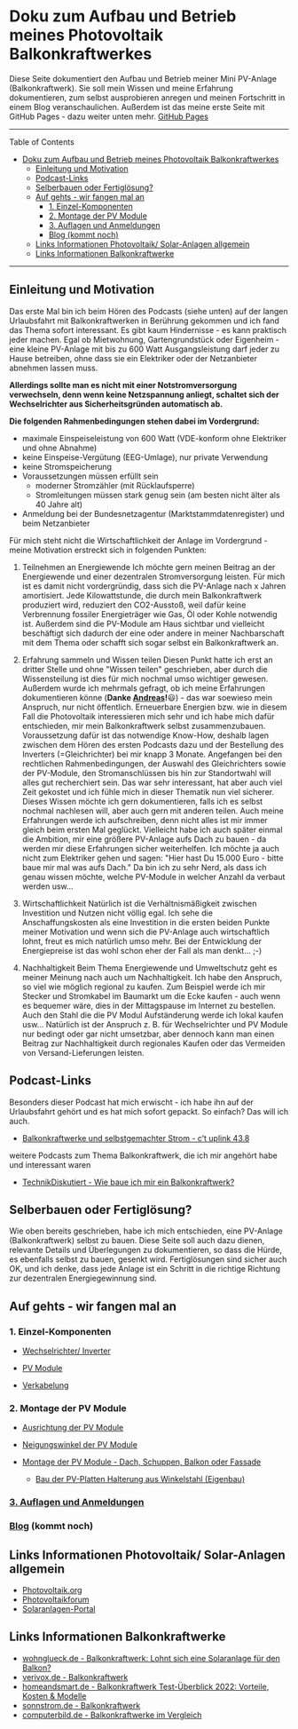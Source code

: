 # Doku zum Aufbau und Betrieb meines Photovoltaik Balkonkraftwerkes

Diese Seite dokumentiert den Aufbau und Betrieb meiner Mini PV-Anlage (Balkonkraftwerk).
Sie soll mein Wissen und meine Erfahrung dokumentieren, zum selbst ausprobieren anregen und meinen Fortschritt in einem Blog veranschaulichen.
Außerdem ist das meine erste Seite mit GitHub Pages - dazu weiter unten mehr. [GitHub Pages](github-pages.md)

---

Table of Contents

- [Doku zum Aufbau und Betrieb meines Photovoltaik Balkonkraftwerkes](#doku-zum-aufbau-und-betrieb-meines-photovoltaik-balkonkraftwerkes)
  - [Einleitung und Motivation](#einleitung-und-motivation)
  - [Podcast-Links](#podcast-links)
  - [Selberbauen oder Fertiglösung?](#selberbauen-oder-fertiglösung)
  - [Auf gehts - wir fangen mal an](#auf-gehts---wir-fangen-mal-an)
    - [1. Einzel-Komponenten](#1-einzel-komponenten)
    - [2. Montage der PV Module](#2-montage-der-pv-module)
    - [3. Auflagen und Anmeldungen](#3-auflagen-und-anmeldungen)
    - [Blog (kommt noch)](#blog-kommt-noch)
  - [Links Informationen Photovoltaik/ Solar-Anlagen allgemein](#links-informationen-photovoltaik-solar-anlagen-allgemein)
  - [Links Informationen Balkonkraftwerke](#links-informationen-balkonkraftwerke)

---

## Einleitung und Motivation

Das erste Mal bin ich beim Hören des Podcasts (siehe unten) auf der langen Urlaubsfahrt mit Balkonkraftwerken in Berührung gekommen und ich fand das Thema sofort interessant. Es gibt kaum Hindernisse - es kann praktisch jeder machen. Egal ob Mietwohnung, Gartengrundstück oder Eigenheim - eine kleine PV-Anlage mit bis zu 600 Watt Ausgangsleistung darf jeder zu Hause betreiben, ohne dass sie ein Elektriker oder der Netzanbieter abnehmen lassen muss.

**Allerdings sollte man es nicht mit einer Notstromversorgung verwechseln, denn wenn keine Netzspannung anliegt, schaltet sich der Wechselrichter aus Sicherheitsgründen automatisch ab.**

**Die folgenden Rahmenbedingungen stehen dabei im Vordergrund:**

- maximale Einspeiseleistung von 600 Watt (VDE-konform ohne Elektriker und ohne Abnahme)
- keine Einspeise-Vergütung (EEG-Umlage), nur private Verwendung
- keine Stromspeicherung
- Voraussetzungen müssen erfüllt sein
  - moderner Stromzähler (mit Rücklaufsperre)
  - Stromleitungen müssen stark genug sein (am besten nicht älter als 40 Jahre alt)
- Anmeldung bei der Bundesnetzagentur (Marktstammdatenregister) und beim Netzanbieter

Für mich steht nicht die Wirtschaftlichkeit der Anlage im Vordergrund - meine Motivation erstreckt sich in folgenden Punkten:

1. Teilnehmen an Energiewende
Ich möchte gern meinen Beitrag an der Energiewende und einer dezentralen Stromversorgung leisten. Für mich ist es damit nicht vordergründig, dass sich die PV-Anlage nach x Jahren amortisiert. Jede Kilowattstunde, die durch mein Balkonkraftwerk produziert wird, reduziert den CO2-Ausstoß, weil dafür keine Verbrennung fossiler Energieträger wie Gas, Öl oder Kohle notwendig ist.
Außerdem sind die PV-Module am Haus sichtbar und vielleicht beschäftigt sich dadurch der eine oder andere in meiner Nachbarschaft mit dem Thema oder schafft sich sogar selbst ein Balkonkraftwerk an.

2. Erfahrung sammeln und Wissen teilen
Diesen Punkt hatte ich erst an dritter Stelle und ohne "Wissen teilen" geschrieben, aber durch die Wissensteilung ist dies für mich nochmal umso wichtiger gewesen. Außerdem wurde ich mehrmals gefragt, ob ich meine Erfahrungen dokumentieren könne (**Danke [Andreas](https://github.com/avalor1)!**:smiley:) - das war soewieso mein Anspruch, nur nicht öffentlich.
Erneuerbare Energien bzw. wie in diesem Fall die Photovoltaik interessieren mich sehr und ich habe mich dafür entschieden, mir mein Balkonkraftwerk selbst zusammenzubauen.
Voraussetzung dafür ist das notwendige Know-How, deshalb lagen zwischen dem Hören des ersten Podcasts dazu und der Bestellung des Inverters (=Gleichrichter) bei mir knapp 3 Monate.
Angefangen bei den rechtlichen Rahmenbedingungen, der Auswahl des Gleichrichters sowie der PV-Module, den Stromanschlüssen bis hin zur Standortwahl will alles gut recherchiert sein. Das war sehr interessant, hat aber auch viel Zeit gekostet und ich fühle mich in dieser Thematik nun viel sicherer.
Dieses Wissen möchte ich gern dokumentieren, falls ich es selbst nochmal nachlesen will, aber auch gern mit anderen teilen. Auch meine Erfahrungen werde ich aufschreiben, denn nicht alles ist mir immer gleich beim ersten Mal geglückt.
Vielleicht habe ich auch später einmal die Ambition, mir eine größere PV-Anlage aufs Dach zu bauen - da werden mir diese Erfahrungen sicher weiterhelfen. Ich möchte ja auch nicht zum Elektriker gehen und sagen: "Hier hast Du 15.000 Euro - bitte baue mir mal was aufs Dach." Da bin ich zu sehr Nerd, als dass ich genau wissen möchte, welche PV-Module in welcher Anzahl da verbaut werden usw...

3. Wirtschaftlichkeit
Natürlich ist die Verhältnismäßigkeit zwischen Investition und Nutzen nicht völlig egal. Ich sehe die Anschaffungskosten als eine Investition in die ersten beiden Punkte meiner Motivation und wenn sich die PV-Anlage auch wirtschaftlich lohnt, freut es mich natürlich umso mehr. Bei der Entwicklung der Energiepreise ist das wohl schon eher der Fall als man denkt... ;-)

4. Nachhaltigkeit
Beim Thema Energiewende und Umweltschutz geht es meiner Meinung nach auch um Nachhaltigkeit. Ich habe den Anspruch, so viel wie möglich regional zu kaufen. Zum Beispiel werde ich mir Stecker und Stromkabel im Baumarkt um die Ecke kaufen - auch wenn es bequemer wäre, dies in der Mittagspause im Internet zu bestellen. Auch den Stahl die die PV Modul Aufständerung werde ich lokal kaufen usw...
Natürlich ist der Anspruch z. B. für Wechselrichter und PV Module nur bedingt oder gar nicht umsetzbar, aber dennoch kann man einen Beitrag zur Nachhaltigkeit durch regionales Kaufen oder das Vermeiden von Versand-Lieferungen leisten.

## Podcast-Links

Besonders dieser Podcast hat mich erwischt - ich habe ihn auf der Urlaubsfahrt gehört und es hat mich sofort gepackt. So einfach? Das will ich auch.

- [Balkonkraftwerke und selbstgemachter Strom - c’t uplink 43.8](https://www.heise.de/news/Balkonkraftwerke-und-selbstgemachter-Strom-c-t-uplink-43-8-7126423.html)

weitere Podcasts zum Thema Balkonkraftwerk, die ich mir angehört habe und interessant waren

- [TechnikDiskutiert - Wie baue ich mir ein Balkonkraftwerk?](https://podcasts.google.com/feed/aHR0cHM6Ly9hbmNob3IuZm0vcy85MDhkYTEwNC9wb2RjYXN0L3Jzcw/episode/YWZhNmRlZDYtYzBiOC00ZTY3LTk1MDktN2E4ZDkxNjY5MDdk?sa=X&ved=0CAIQuIEEahcKEwjw0oChgbX7AhUAAAAAHQAAAAAQQw)

## Selberbauen oder Fertiglösung?

Wie oben bereits geschrieben, habe ich mich entschieden, eine PV-Anlage (Balkonkraftwerk) selbst zu bauen.
Diese Seite soll auch dazu dienen, relevante Details und Überlegungen zu dokumentieren, so dass die Hürde, es ebenfalls selbst zu bauen, gesenkt wird.
Fertiglösungen sind sicher auch OK, und ich denke, dass jede Anlage ist ein Schritt in die richtige Richtung zur dezentralen Energiegewinnung sind.

## Auf gehts - wir fangen mal an

### 1. Einzel-Komponenten

- [Wechselrichter/ Inverter](inverter.md)

- [PV Module](pv-module.md)

- [Verkabelung](stuff.md)

### 2. Montage der PV Module

- [Ausrichtung der PV Module](pv-module_ausrichtung.md)

- [Neigungswinkel der PV Module](pv-module_neigungswinkel.md)

- [Montage der PV Module - Dach, Schuppen, Balkon oder Fassade](pv-module_montage.md)

  - [Bau der PV-Platten Halterung aus Winkelstahl (Eigenbau)](pv-module_montage_halterung_winkelstahl.md)

### [3. Auflagen und Anmeldungen](behoerdenkram.md)

### [Blog](blog.md) (kommt noch)

## Links Informationen Photovoltaik/ Solar-Anlagen allgemein

- [Photovoltaik.org](https://www.photovoltaik.org/)
- [Photovoltaikforum](https://www.photovoltaikforum.com/)
- [Solaranlagen-Portal](https://www.solaranlagen-portal.com)

## Links Informationen Balkonkraftwerke

- [wohnglueck.de - Balkonkraftwerk: Lohnt sich eine Solaranlage für den Balkon?](https://wohnglueck.de/artikel/balkonkraftwerk-vorteile-nachteile-kosten-27810)
- [verivox.de - Balkonkraftwerk](https://www.verivox.de/photovoltaik/themen/balkonkraftwerk/)
- [homeandsmart.de - Balkonkraftwerk Test-Überblick 2022: Vorteile, Kosten & Modelle](https://www.homeandsmart.de/balkonkraftwerk-solaranlage-vergleich)
- [sonnstrom.de - Balkonkraftwerk](https://www.sonnstrom.de/Balkonkraftwerk.html)
- [computerbild.de - Balkonkraftwerke im Vergleich](https://www.computerbild.de/artikel/Balkonkraftwerk-Vergleichstabelle-32639441.html)
